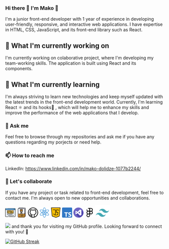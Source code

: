 

### Hi there 👋  I'm Mako 👋

I'm a junior front-end developer with 1 year of experience in developing user-friendly, responsive, and interactive web applications. I have expertise in HTML, CSS, JavaScript,  and its front-end library such as React.

## 🔭 What I'm currently working on

I'm currently working on colaborative project, where I'm developing my team-working skills. The application is built using React and its components.

## 🌱 What I'm currently learning

I'm always striving to learn new technologies and keep myself updated with the latest trends in the front-end development world. Currently, I'm learning React ⚛️ and its hooks🎣 , which will help me to enhance my skills and improve the performance of the web applications that I develop.

### 💬 Ask me

Feel free to browse through my repositories and ask me if you have any questions regarding my porjects or need help.


### 📫 How to reach me

LinkedIn: https://www.linkedin.com/in/mako-dolidze-1077b2244/


### 🤝 Let's collaborate
If you have any project or task related to front-end development, feel free to contact me. I'm always open to new opportunities and collaborations.



![html](/logos/html.png)   ![css](/logos/css-file.png)   ![github](/logos/github.png)   ![react](/logos/atom.png)  ![js](/logos/java-script.png)   ![ts](logos/typescript.png)   ![vs](logos/visual-studio.png)  ![figma](/logos/figma.png)![tailwindbig](/logos/tailwindlit.png)

![](https://komarev.com/ghpvc/?username=MakoDoli&color=yellow&label=Hello+to+all) and thank you for visiting my GitHub profile. 
Looking forward to connect with you! 🌟

[![GitHub Streak](https://streak-stats.demolab.com/?user=MakoDoli)](https://git.io/streak-stats)









